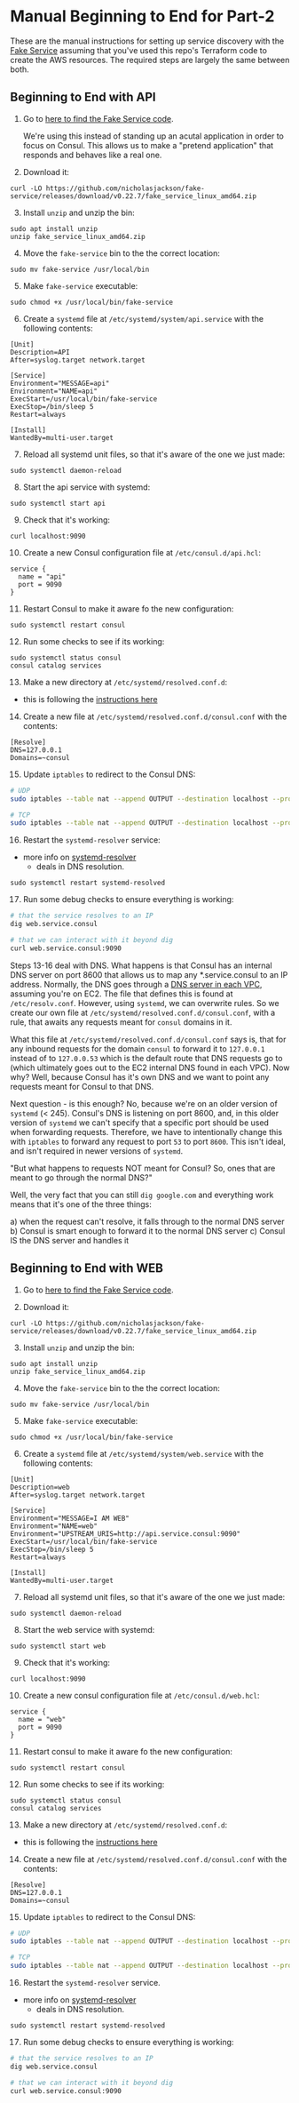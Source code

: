 # Manual Beginning to End for Part-2

These are the manual instructions for setting up service discovery with the [Fake Service](https://github.com/nicholasjackson/fake-service) assuming that you've used this repo's Terraform code to create the AWS resources.  The required steps are largely the same between both.

## Beginning to End with API

1. Go to [here to find the Fake Service code](https://github.com/nicholasjackson/fake-service).

    We're using this instead of standing up an acutal application in order to focus on Consul.  This allows us to make a "pretend application" that responds and behaves like a real one.

2. Download it:

```
curl -LO https://github.com/nicholasjackson/fake-service/releases/download/v0.22.7/fake_service_linux_amd64.zip
```

3. Install `unzip` and unzip the bin:

```
sudo apt install unzip
unzip fake_service_linux_amd64.zip
```

4. Move the `fake-service` bin to the the correct location:

```
sudo mv fake-service /usr/local/bin
```

5. Make `fake-service` executable:

```
sudo chmod +x /usr/local/bin/fake-service
```

6. Create a `systemd` file at `/etc/systemd/system/api.service` with the following contents:

```
[Unit]
Description=API
After=syslog.target network.target

[Service]
Environment="MESSAGE=api"
Environment="NAME=api"
ExecStart=/usr/local/bin/fake-service
ExecStop=/bin/sleep 5
Restart=always

[Install]
WantedBy=multi-user.target
```

7. Reload all systemd unit files, so that it's aware of the one we just made:

```
sudo systemctl daemon-reload
```

8. Start the api service with systemd:

```
sudo systemctl start api
```

9. Check that it's working:

```
curl localhost:9090
```

10. Create a new Consul configuration file at `/etc/consul.d/api.hcl`:

```hcl
service {
  name = "api"
  port = 9090
}
```

11. Restart Consul to make it aware fo the new configuration:

```
sudo systemctl restart consul
```

12. Run some checks to see if its working:

```
sudo systemctl status consul
consul catalog services
```

13. Make a new directory at `/etc/systemd/resolved.conf.d`:

- this is following the [instructions here](https://learn.hashicorp.com/tutorials/consul/dns-forwarding#systemd-resolved-setup)

14. Create a new file at `/etc/systemd/resolved.conf.d/consul.conf` with the contents:

```
[Resolve]
DNS=127.0.0.1
Domains=~consul
```

15. Update `iptables` to redirect to the Consul DNS:

```sh
# UDP
sudo iptables --table nat --append OUTPUT --destination localhost --protocol udp --match udp --dport 53 --jump REDIRECT --to-ports 8600

# TCP
sudo iptables --table nat --append OUTPUT --destination localhost --protocol tcp --match tcp --dport 53 --jump REDIRECT --to-ports 8600
```

16. Restart the `systemd-resolver` service:
  - more info on [systemd-resolver](https://wiki.archlinux.org/title/Systemd-resolved)
    - deals in DNS resolution.

```
sudo systemctl restart systemd-resolved
```

17. Run some debug checks to ensure everything is working:

```sh
# that the service resolves to an IP
dig web.service.consul

# that we can interact with it beyond dig
curl web.service.consul:9090
```

Steps 13-16 deal with DNS.  What happens is that Consul has an internal DNS server on port 8600 that allows us to map any *.service.consul to an IP address.  Normally, the DNS goes through a [DNS server in each VPC](https://aws.amazon.com/premiumsupport/knowledge-center/ec2-static-dns-ubuntu-debian/), assuming you're on EC2.  The file that defines this is found at `/etc/resolv.conf`.  However, using `systemd`, we can overwrite rules.  So we create our own file at `/etc/systemd/resolved.conf.d/consul.conf`, with a rule, that awaits any requests meant for `consul` domains in it.  

What this file at `/etc/systemd/resolved.conf.d/consul.conf` says is, that for any inbound requests for the domain `consul` to forward it to `127.0.0.1` instead of to `127.0.0.53` which is the default route that DNS requests go to (which ultimately goes out to the EC2 internal DNS found in each VPC).  Now why?  Well, because Consul has it's own DNS and we want to point any requests meant for Consul to that DNS.

Next question - is this enough?  No, because we're on an older version of `systemd` (< 245).  Consul's DNS is listening on port 8600, and, in this older version of `systemd` we can't specify that a specific port should be used when forwarding requests.  Therefore, we have to intentionally change this with `iptables` to forward any request to port `53` to port `8600`.  This isn't ideal, and isn't required in newer versions of `systemd`.

"But what happens to requests NOT meant for Consul?  So, ones that are meant to go through the normal DNS?"

Well, the very fact that you can still `dig google.com` and everything work means that it's one of the three things:

a) when the request can't resolve, it falls through to the normal DNS server
b) Consul is smart enough to forward it to the normal DNS server
c) Consul IS the DNS server and handles it

## Beginning to End with WEB

1. Go to [here to find the Fake Service code](https://github.com/nicholasjackson/fake-service).

2. Download it:

```
curl -LO https://github.com/nicholasjackson/fake-service/releases/download/v0.22.7/fake_service_linux_amd64.zip
```

3. Install `unzip` and unzip the bin:

```
sudo apt install unzip
unzip fake_service_linux_amd64.zip
```

4. Move the `fake-service` bin to the the correct location:

```
sudo mv fake-service /usr/local/bin
```

5. Make `fake-service` executable:

```
sudo chmod +x /usr/local/bin/fake-service
```

6. Create a `systemd` file at `/etc/systemd/system/web.service` with the following contents:

```systemd
[Unit]
Description=web
After=syslog.target network.target

[Service]
Environment="MESSAGE=I AM WEB"
Environment="NAME=web"
Environment="UPSTREAM_URIS=http://api.service.consul:9090"
ExecStart=/usr/local/bin/fake-service
ExecStop=/bin/sleep 5
Restart=always

[Install]
WantedBy=multi-user.target
```

7. Reload all systemd unit files, so that it's aware of the one we just made:

```
sudo systemctl daemon-reload
```

8. Start the web service with systemd:

```
sudo systemctl start web
```

9. Check that it's working:

```
curl localhost:9090
```

10. Create a new consul configuration file at `/etc/consul.d/web.hcl`:

```hcl
service {
  name = "web"
  port = 9090
}
```

11. Restart consul to make it aware fo the new configuration:

```
sudo systemctl restart consul
```

12. Run some checks to see if its working:

```
sudo systemctl status consul
consul catalog services
```

13. Make a new directory at `/etc/systemd/resolved.conf.d`:

- this is following the [instructions here](https://learn.hashicorp.com/tutorials/consul/dns-forwarding#systemd-resolved-setup)

14. Create a new file at `/etc/systemd/resolved.conf.d/consul.conf` with the contents:

```
[Resolve]
DNS=127.0.0.1
Domains=~consul
```

15. Update `iptables` to redirect to the Consul DNS:

```sh
# UDP
sudo iptables --table nat --append OUTPUT --destination localhost --protocol udp --match udp --dport 53 --jump REDIRECT --to-ports 8600

# TCP
sudo iptables --table nat --append OUTPUT --destination localhost --protocol tcp --match tcp --dport 53 --jump REDIRECT --to-ports 8600
```

16. Restart the `systemd-resolver` service.
  - more info on [systemd-resolver](https://wiki.archlinux.org/title/Systemd-resolved)
    - deals in DNS resolution.

```
sudo systemctl restart systemd-resolved
```

17. Run some debug checks to ensure everything is working:

```sh
# that the service resolves to an IP
dig web.service.consul

# that we can interact with it beyond dig
curl web.service.consul:9090
```